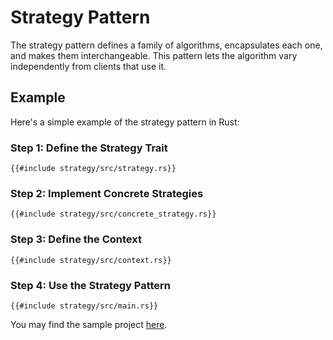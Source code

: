 # Strategy Pattern

The strategy pattern defines a family of algorithms, encapsulates each one, and makes them interchangeable. This pattern lets the algorithm vary independently from clients that use it.

## Example

Here's a simple example of the strategy pattern in Rust:

### Step 1: Define the Strategy Trait

```rust,noplaypen
{{#include strategy/src/strategy.rs}}
```

### Step 2: Implement Concrete Strategies

```rust,noplaypen
{{#include strategy/src/concrete_strategy.rs}}
```

### Step 3: Define the Context

```rust,noplaypen
{{#include strategy/src/context.rs}}
```

### Step 4: Use the Strategy Pattern

```rust,noplaypen
{{#include strategy/src/main.rs}}
```

You may find the sample project [here](https://github.com/saltukalakus/idiomatic-rust-snippets/tree/main/src/patterns/behavioral/strategy).